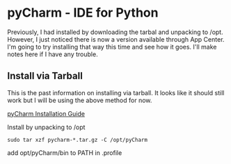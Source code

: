 # pyCharm - IDE for Python
Previously, I had installed by downloading the tarbal and unpacking to /opt. However, I just noticed there is now a version available through App Center. I'm going to try installing that way this time and see how it goes.
I'll make notes here if I have any trouble.

## Install via Tarball
This is the past information on installing via tarball. It looks like it should still work but I will be using the above method for now.

[pyCharm Installation Guide](https://www.jetbrains.com/help/pycharm/installation-guide.html)

Install by unpacking to /opt

```
sudo tar xzf pycharm-*.tar.gz -C /opt/pyCharm
```

add opt/pyCharm/bin to PATH in .profile
